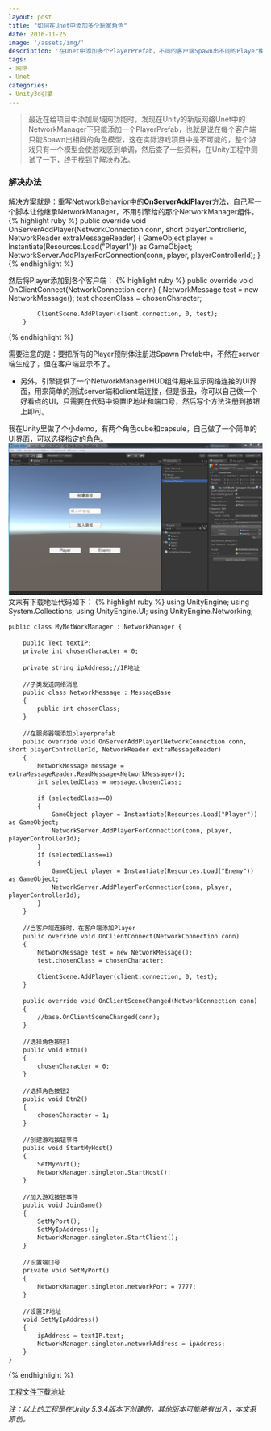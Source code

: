 ```yaml
---
layout: post
title: "如何在Unet中添加多个玩家角色"
date: 2016-11-25
image: '/assets/img/'
description: '在Unet中添加多个PlayerPrefab，不同的客户端Spawn出不同的Player模型.'
tags:
- 网络
- Unet
categories:
- Unity3d引擎
---
```


> 最近在给项目中添加局域网功能时，发现在Unity的新版网络Unet中的NetworkManager下只能添加一个PlayerPrefab，也就是说在每个客户端只能Spawn出相同的角色模型，这在实际游戏项目中是不可能的，整个游戏只有一个模型会使游戏感到单调，然后查了一些资料，在Unity工程中测试了一下，终于找到了解决办法。

### 解决办法
解决方案就是：重写NetworkBehavior中的**OnServerAddPlayer**方法，自己写一个脚本让他继承NetworkManager，不用引擎给的那个NetworkManager组件。
{% highlight ruby %}
     public override void OnServerAddPlayer(NetworkConnection conn, short playerControllerId, NetworkReader extraMessageReader)
     	{
			GameObject player = Instantiate(Resources.Load("Player1")) as GameObject;
        	NetworkServer.AddPlayerForConnection(conn, player, playerControllerId);
		}
{% endhighlight %}

然后将Player添加到各个客户端：
{% highlight ruby %}
	 public override void OnClientConnect(NetworkConnection conn)
    	{
        	NetworkMessage test = new NetworkMessage();
        	test.chosenClass = chosenCharacter;

        	ClientScene.AddPlayer(client.connection, 0, test);
    	}
{% endhighlight %}

需要注意的是：要把所有的Player预制体注册进Spawn Prefab中，不然在server端生成了，但在客户端显示不了。

* 另外，引擎提供了一个NetworkManagerHUD组件用来显示网络连接的UI界面，用来简单的测试server端和client端连接，但是很丑，你可以自己做一个好看点的UI，只需要在代码中设置IP地址和端口号，然后写个方法注册到按钮上即可。

我在Unity里做了个小demo，有两个角色cube和capsule，自己做了一个简单的UI界面，可以选择指定的角色。
![img](/assets/img/Unet/Unet-Addplayer.png)
文末有下载地址代码如下：
{% highlight ruby %}
	using UnityEngine;
	using System.Collections;
	using UnityEngine.UI;
	using UnityEngine.Networking;

	public class MyNetWorkManager : NetworkManager {

	    public Text textIP;
	    private int chosenCharacter = 0;
	
	    private string ipAddress;//IP地址
	
	    //子类发送网络消息
	    public class NetworkMessage : MessageBase
	    {
	        public int chosenClass;
	    }
	
	    //在服务器端添加playerprefab
	    public override void OnServerAddPlayer(NetworkConnection conn, short playerControllerId, NetworkReader extraMessageReader)
	    {
	        NetworkMessage message = extraMessageReader.ReadMessage<NetworkMessage>();
	        int selectedClass = message.chosenClass;
	
	        if (selectedClass==0)
	        {
	            GameObject player = Instantiate(Resources.Load("Player")) as GameObject;
	            NetworkServer.AddPlayerForConnection(conn, player, playerControllerId);
	        }
	        if (selectedClass==1)
	        {
	            GameObject player = Instantiate(Resources.Load("Enemy")) as GameObject;
	            NetworkServer.AddPlayerForConnection(conn, player, playerControllerId);
	        }
	    }
	
	    //当客户端连接时，在客户端添加Player
	    public override void OnClientConnect(NetworkConnection conn)
	    {
	        NetworkMessage test = new NetworkMessage();
	        test.chosenClass = chosenCharacter;
	
	        ClientScene.AddPlayer(client.connection, 0, test);
	    }
	
	    public override void OnClientSceneChanged(NetworkConnection conn)
	    {
	        //base.OnClientSceneChanged(conn);
	    }
	
	    //选择角色按钮1
	    public void Btn1()
	    {
	        chosenCharacter = 0;
	    }
	
	    //选择角色按钮2
	    public void Btn2()
	    {
	        chosenCharacter = 1;
	    }
	
	    //创建游戏按钮事件
	    public void StartMyHost()
	    {
	        SetMyPort();
	        NetworkManager.singleton.StartHost();
	    }
	
	    //加入游戏按钮事件
	    public void JoinGame()
	    {
	        SetMyPort();
	        SetMyIpAddress();
	        NetworkManager.singleton.StartClient();
	    }
	
	    //设置端口号
	    private void SetMyPort()
	    {
	        NetworkManager.singleton.networkPort = 7777;
	    }
	
	    //设置IP地址
	    void SetMyIpAddress()
	    {
	        ipAddress = textIP.text;
	        NetworkManager.singleton.networkAddress = ipAddress;
	    }
	}
{% endhighlight %}

[工程文件下载地址](https://github.com/BruceQi93/Unity_UnetTest)

*注：以上的工程是在Unity 5.3.4版本下创建的，其他版本可能略有出入，本文系原创。*

